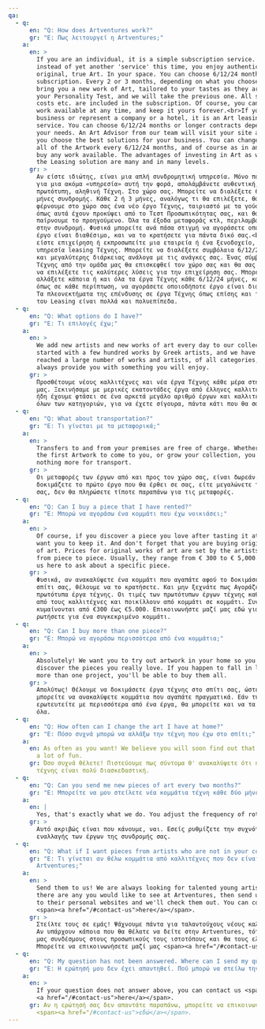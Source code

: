 ```yaml
---
qa:
  - q:
      en: "Q: How does Artventures work?"
      gr: "Ε: Πως λειτουργεί η Artventures;"
    a:
      en: >
        If you are an individual, it is a simple subscription service. But
        instead of yet another 'service' this time, you enjoy authentic,
        original, true Art. In your space. You can choose 6/12/24 months’
        subscription. Every 2 or 3 months, depending on what you choose, we will
        bring you a new work of Art, tailored to your tastes as they arose from
        your Personality Test, and we will take the previous one. All shipping
        costs etc. are included in the subscription. Of course, you can buy any
        work available at any time, and keep it yours forever.<br>If you are a
        business or represent a company or a hotel, it is an Art leasing
        service. You can choose 6/12/24 months or longer contracts depending on
        your needs. An Art Advisor from our team will visit your site and help
        you choose the best solutions for your business. You can change some or
        all of the Artwork every 6/12/24 months, and of course as in any case,
        buy any work available. The advantages of investing in Art as well as
        the Leasing solution are many and in many levels.
      gr: >
        Αν είστε ιδιώτης, είναι μια απλή συνδρομητική υπηρεσία. Μόνο που αντί
        για μια ακόμα «υπηρεσία» αυτή την φορά, απολάμβάνετε αυθεντική,
        πρωτότυπη, αληθινή Τέχνη. Στο χώρο σας. Μπορείτε να διαλέξετε 6/12/24
        μήνες συνδρομής. Κάθε 2 ή 3 μήνες, αναλόγως τι θα επιλέξετε, θα σας
        φέρνουμε στο χώρο σας ένα νέο έργο Τέχνης, ταιριαστό με τα γούστα σας
        όπως αυτά έχουν προκύψει από το Τεστ Προσωπικότητας σας, και θα
        παίρνουμε το προηγούμενο. Όλα τα έξοδα μεταφοράς κτλ, περιλαμβάνονται
        στην συνδρομή. Φυσικά μπορείτε ανά πάσα στιγμή να αγοράσετε οποιοδήποτε
        έργο είναι διαθέσιμο, και να το κρατήσετε για πάντα δικό σας.<br>Αν
        είστε επιχείρηση ή εκπροσωπείτε μια εταιρεία ή ένα ξενοδοχείο, είναι μια
        υπηρεσία leasing Τέχνης. Μπορείτε να διαλέξετε συμβόλαια 6/12/24 μηνών ή
        και μεγαλύτερης διάρκειας ανάλογα με τις ανάγκες σας. Ένας σύμβουλος
        Τέχνης από την ομάδα μας θα επισκεφθεί τον χώρο σας και θα σας βοηθήσει
        να επιλέξετε τις καλύτερες λύσεις για την επιχείρηση σας. Μπορείτε να
        αλλάξετε κάποια ή και όλα τα έργα Τέχνης κάθε 6/12/24 μήνες, και φυσικά
        όπως σε κάθε περίπτωση, να αγοράσετε οποιοδήποτε έργο είναι διαθέσιμο.
        Τα πλεονεκτήματα της επένδυσης σε έργα Τέχνης όπως επίσης και της λύσης
        του Leasing είναι πολλά και πολυεπίπεδα.
  - q:
      en: "Q: What options do I have?"
      gr: "E: Τι επιλογές έχω;"
    a:
      en: >
        We add new artists and new works of art every day to our collection. We
        started with a few hundred works by Greek artists, and we have already
        reached a large number of works and artists, of all categories, so we’ll
        always provide you with something you will enjoy.
      gr: >
        Προσθέτουμε νέους καλλιτέχνες και νέα έργα Τέχνης κάθε μέρα στην συλλογή
        μας. Ξεκινήσαμε με μερικές εκατοντάδες έργα από έλληνες καλλιτέχνες, και
        ήδη έχουμε φτάσει σε ένα αρκετά μεγάλο αριθμό έργων και καλλιτεχνών,
        όλων των κατηγοριών, για να έχετε σίγουρα, πάντα κάτι που θα σας αρέσει.
  - q:
      en: "Q: What about transportation?"
      gr: "E: Τι γίνεται με τα μεταφορικά;"
    a:
      en: >
        Transfers to and from your premises are free of charge. Whether you try
        the first Artwork to come to you, or grow your collection, you'll pay
        nothing more for transport.
      gr: >
        Οι μεταφορές των έργων από και προς τον χώρο σας, είναι δωρεάν. Είτε
        δοκιμάζετε το πρώτο έργο που θα έρθει σε σας, είτε μεγαλώνετε τη συλλογή
        σας, δεν θα πληρώσετε τίποτε παραπάνω για τις μεταφορές.
  - q:
      en: "Q: Can I buy a piece that I have rented?"
      gr: "E: Μπορώ να αγοράσω ένα κομμάτι που έχω νοικιάσει;"
    a:
      en: >
        Of course, if you discover a piece you love after tasting it at home, we
        want you to keep it. And don't forget that you are buying original works
        of art. Prices for original works of art are set by the artists and vary
        from piece to piece. Usually, they range from € 300 to € 5,000. Contact
        us here to ask about a specific piece.
      gr: >
        Φυσικά, αν ανακαλύψετε ένα κομμάτι που αγαπάτε αφού το δοκιμάσετε στο
        σπίτι σας, θέλουμε να το κρατήσετε. Και μην ξεχνάτε πως Αγοράζετε
        πρωτότυπα έργα τέχνης. Οι τιμές των πρωτότυπων έργων τέχνης καθορίζονται
        από τους καλλιτέχνες και ποικίλλουν από κομμάτι σε κομμάτι. Συνήθως,
        κυμαίνονται από €300 έως €5.000. Επικοινωνήστε μαζί μας εδώ για να
        ρωτήσετε για ένα συγκεκριμένο κομμάτι.
  - q:
      en: "Q: Can I buy more than one piece?"
      gr: "E: Μπορώ να αγοράσω περισσότερα από ένα κομμάτια;"
    a:
      en: >
        Absolutely! We want you to try out artwork in your home so you can
        discover the pieces you really love. If you happen to fall in love with
        more than one project, you'll be able to buy them all.
      gr: >
        Απολύτως! Θέλουμε να δοκιμάσετε έργα τέχνης στο σπίτι σας, ώστε να
        μπορείτε να ανακαλύψετε κομμάτια που αγαπάτε πραγματικά. Εάν τυχαίνει να
        ερωτευτείτε με περισσότερα από ένα έργα, θα μπορείτε και να τα αγοράσετε
        όλα.
  - q:
      en: "Q: How often can I change the art I have at home?"
      gr: "E: Πόσο συχνά μπορώ να αλλάξω την τέχνη που έχω στο σπίτι;"
    a:
      en: As often as you want! We believe you will soon find out that renewing art is
        a lot of fun.
      gr: Όσο συχνά θέλετε! Πιστεύουμε πως σύντομα θ' ανακαλύψετε ότι η ανανεώση έργων
        τέχνης είναι πολύ διασκεδαστική.
  - q:
      en: "Q: Can you send me new pieces of art every two months?"
      gr: "E: Μπορείτε να μου στείλετε νέα κομμάτια τέχνη κάθε δύο μήνες;"
    a:
      en: |
        Yes, that's exactly what we do. You adjust the frequency of rotation.
      gr: >
        Αυτό ακριβώς είναι που κάνουμε, ναι. Εσείς ρυθμίζετε την συχνότητα της
        εναλλαγής των έργων της συνδρομής σας.
  - q:
      en: "Q: What if I want pieces from artists who are not in your collection?"
      gr: "E: Τι γίνεται αν θέλω κομμάτια από καλλιτέχνες που δεν είναι στην
        Artventures;"
    a:
      en: >
        Send them to us! We are always looking for talented young artists. If
        there are any you would like to see at Artventures, then send us links
        to their personal websites and we'll check them out. You can contact us
        <span><a href="/#contact-us">here</a></span>.
      gr: >
        Στείλτε τους σε εμάς! Ψάχνουμε πάντα για ταλαντούχους νέους καλλιτέχνες.
        Αν υπάρχουν κάποια που θα θέλατε να δείτε στην Artventures, τότε στείλτε
        μας συνδέσμους στους προσωπικούς τους ιστοτόπους και θα τους ελέγξουμε.
        Μπορείτε να επικοινωνήσετε μαζί μας <span><a href="/#contact-us">εδώ</a>.
  - q:
      en: "Q: My question has not been answered. Where can I send my question?"
      gr: "E: Η ερώτησή μου δεν έχει απαντηθεί. Πού μπορώ να στείλω την ερώτησή μου;"
    a:
      en: >
        Ιf your question does not answer above, you can contact us <span>
        <a href="/#contact-us">here</a></span>.
      gr: Αν η ερώτησή σας δεν απαντάτε παραπάνω, μπορείτε να επικοινωνήσετε μαζί μας
        <span><a href="/#contact-us">εδώ</a></span>.
---
```

